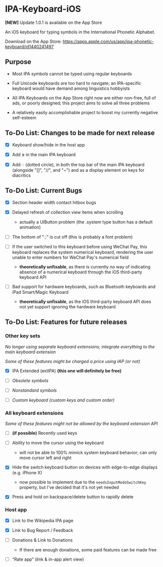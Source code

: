 # IPA-Keyboard-iOS

**[NEW]** Update 1.0.1 is available on the App Store

An iOS keyboard for typing symbols in the International Phonetic Alphabet. 

Download on the App Store: https://apps.apple.com/us/app/ipa-phonetic-keyboard/id1440241497

## Purpose

* Most IPA symbols cannot be typed using regular keyboards

* Full Unicode keyboards are too hard to navigate; an IPA-specific keyboard would have demand among linguistics hobbyists

* All IPA Keyboards on the App Store right now are either non-free, full of ads, or poorly designed; this project aims to solve all three problems

* A relatively easily accomplishable project to boost my currently negative self-esteem

## To-Do List: Changes to be made for next release

- [x] Keyboard show/hide in the host app

- [x] Add ɝ in the main IPA keyboard

- [x] Add ◌ (dotted circle), in both the top bar of the main IPA keyboard (alongside "\[\]", "//", and "~") and as a display element on keys for diacritics

## To-Do List: Current Bugs

- [x] Section header width contact hitbox bugs

- [x] Delayed refresh of collection view items when scrolling

  * actually a UIButton problem (the .system type button has a default animation)

- [ ] The bottom of "◌̩" is cut off (this is probably a font problem)

- [ ] If the user switched to this keyboard before using WeChat Pay, this keyboard replaces the system numerical keyboard, rendering the user unable to enter numbers for WeChat Pay's numerical field

  * **theoretically unfixable**, as there is currently no way of indicating absence of a numerical keyboard through the iOS third-party keyboard API
  
- [ ] Bad support for hardware keyboards, such as Bluetooth keyboards and iPad Smart/Magic Keyboard

  * **theoretically unfixable**, as the iOS third-party keyboard API does not yet support ignoring the hardware keyboard

## To-Do List: Features for future releases

### Other key sets

_No longer using separate keyboard extensions; integrate everything to the main keyboard extension_

_Some of these features might be charged a price using IAP (or not)_

- [x] IPA Extended (extIPA) **(this one will definitely be free)**

- [ ] _Obsolete symbols_

- [ ] _Nonstandard symbols_

- [ ] _Custom keyboard (custom keys and custom order)_

### All keyboard extensions

_Some of these features might not be allowed by the keyboard extension API_

- [ ] **(if possible)** Recently used keys

- [ ] Ability to move the cursor using the keyboard

  * will not be able to 100% mimick system keyboard behavior; can only move cursor left and right

- [x] Hide the switch keyboard button on devices with edge-to-edge displays (e.g. iPhone X)

  * now possible to implement due to the `needsInputModeSwitchKey` property, but I've decided that it's not yet needed

- [x] Press and hold on backspace/delete button to rapidly delete

### Host app

- [x] Link to the Wikipedia IPA page

- [x] Link to Bug Report / Feedback

- [ ] Donations & Link to Donations 

  * If there are enough donations, some paid features can be made free

- [ ] “Rate app” (link & in-app alert view)


